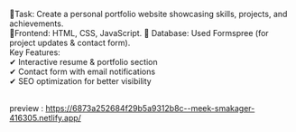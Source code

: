 🔹Task: Create a personal portfolio website showcasing skills, projects, and
 achievements.<br>
 🔹Frontend: HTML, CSS, JavaScript.
 🔹 Database: Used Formspree (for project updates & contact form).<br>
 Key Features:<br>
 ✔
 Interactive resume & portfolio section<br>
 ✔
 Contact form with email notifications<br>
 ✔
 SEO optimization for better visibility<br><br>

 preview : https://6873a252684f29b5a9312b8c--meek-smakager-416305.netlify.app/
